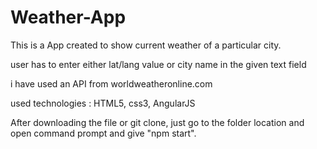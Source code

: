 # Weather-App

This is a App created to show current weather of a particular city.

user has to enter either lat/lang value or city name in the given text field

i have used an API from worldweatheronline.com

used technologies : HTML5, css3, AngularJS

After downloading the file or git clone, just go to the folder location and open command prompt and give "npm start".